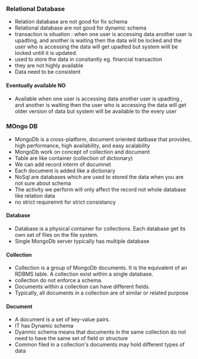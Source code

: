 ### Relational Database 
- Relation database are not good for fix schema 
- Relational database are not good for dynamic schema
- transaction is situation : when one user is accessing  data  another user is upadting, and another is waiting then the data wiil be locked and the user  who is accessing the data will get  upadted but system wiill be locked untill it is updated. 
- used to store the data in consitantly  eg. financial transaction
- they are not highly available
- Data need to be consistent

#### Eventually available  NO
- Available  when one user is accessing  data  another user is upadting , and another is waiting then the user who is accessing the data will get older version of data but system will be available to the every user

###  MOngo DB
- MongoDb is a cross-platform, document oriented datbase that provides, high performance, high availability, and easy scalability
- MongoDb work on concept of collection and document 
- Table are like container (collection of dictionary)
- We can add record interm of documnet 
- Each document is added like a dictionary
- NoSql are databases which are used to stored the data when you are not sure about schema
- The activity we perform will only affect the record not whole database like relation data
-  no strict requiremnt for strict consistancy
#### Database 
- Database is a physical container for collections. Each database get its own set of files on the file system.
- Single MongoDb server typically has multiple database
  
#### Collection 
- Collection is a group of MongoDb documents. It is the equivalent of an RDBMS table. A collection exist within a single database.
- collection do not enforce a schema.
- Documents within a collection can have different fields.
- Typically, all documents in a collection are of similar or related purpose

#### Document 
- A document is a set of key-value pairs.
- IT has Dynamic schema
- Dyanmic schema means that documents in the same collection do not need to have the same set of field or structure
- Common filed in a collection's documents may hold different types of data
  
  
